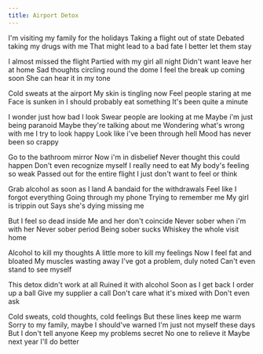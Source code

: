 ```yaml
---
title: Airport Detox
---
```


I'm visiting my family for the holidays
Taking a flight out of state
Debated taking my drugs with me
That might lead to a bad fate
I better let them stay
<!--more-->

I almost missed the flight
Partied with my girl all night
Didn't want leave her at home
Sad thoughts circling round the dome
I feel the break up coming soon 
She can hear it in my tone

Cold sweats at the airport
My skin is tingling now
Feel people staring at me
Face is sunken in 
I should probably eat something
It's been quite a minute

I wonder just how bad I look
Swear people are looking at me
Maybe i'm just being paranoid 
Maybe they're talking about me
Wondering what's wrong with me
I try to look happy
Look like i've been through hell
Mood has never been so crappy

Go to the bathroom mirror
Now i'm in disbelief 
Never thought this could happen 
Don't even recognize myself 
I really need to eat 
My body's feeling so weak
Passed out for the entire flight
I just don't want to feel or think

Grab alcohol as soon as I land
A bandaid for the withdrawals
Feel like I forgot everything
Going through my phone 
Trying to remember me 
My girl is trippin out
Says she's dying missing me

But I feel so dead inside 
Me and her don't coincide 
Never sober when i'm with her
Never sober period
Being sober sucks
Whiskey the whole visit home

Alcohol to kill my thoughts
A little more to kill my feelings
Now I feel fat and bloated
My muscles wasting away
I've got a problem, duly noted
Can't even stand to see myself

This detox didn't work at all
Ruined it with alcohol 
Soon as I get back I order up a ball
Give my supplier a call
Don't care what it's mixed with
Don't even ask

Cold sweats, cold thoughts, cold feelings
But these lines keep me warm
Sorry to my family, maybe I should've warned
I'm just not myself these days
But I don't tell anyone
Keep my problems secret
No one to relieve it 
Maybe next year I'll do better
